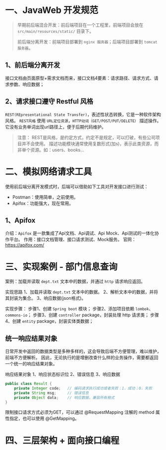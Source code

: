 # 一、JavaWeb 开发规范

> 早期前后端混合开发：前后端项目在一个工程里，前端项目会放在 `src/main/resources/static/` 目录下。
> 
> 前后端分离开发：前端项目部署到 `nginx 服务器`；后端项目部署到 `tomcat 服务器`。

## 1、前后端分离开发

接口文档由页面原型+需求文档而来，接口文档4要素：请求路径、请求方式、请求参数、响应数据；

## 2、请求接口遵守 Restful 风格

`REST(REpresentational State Transfer)`，表述性状态转换，它是一种软件架构风格。
`REST风格` 使用 `URL定位资源`，`HTTP动词（GET/POST/PUT/DELETE）` 描述操作。
它没有业务单词出现url路径上，便于后期代码维护。

> 注意： 
> REST是风格，是约定方式，约定不是规定，可以打破，有些公司项目并不会使用。 
> 描述功能模块通常使用复数形式(加s)，表示此类资源，而非单个资源。如：users、books...


# 二、模拟网络请求工具
使用前后端分离开发模式时，后端可以借助如下工具对开发接口进行测试：
* Postman：使用简单，之前使用。
* Apifox：功能强大，现在常用。


## 1、Apifox

介绍：`Apifox` 是一款集成了Api文档、Api调试、Api Mock、Api测试的一体化协作平台。
作用：接口文档管理、接口请求测试、Mock服务。
官网：<https://apifox.com/>


# 三、实现案例 - 部门信息查询

案例：加载并读取 `dept.txt` 文本中的数据，并通过 `http` 请求响应返回。

实现思路
1、加载并读取 `dept.txt` 文本中的数据。
2、解析文本中的数据，并将其封装为集合。
3、响应数据(json格式)。

实现步骤：
步骤1、创建 `Spring boot` 模块；
步骤2、添加项目依赖 `lombok`、`commons-io`；
步骤3、创建 `controller` package，封装处理 http 请求类；
步骤4、创建 `entity` package，封装实体类数据；

##  统一响应结果对象
日常开发中返回的数据类型是多种多样的，这会导致后端不方便管理，难以维护，前端不方便解析。
因此，无论执行的是增删改查什么样的业务操作，需要都返回一个统一的响应结果对象。

响应结果对象
1、响应状态标识位
2、错误信息
3、响应数据

```java
public class Result {
    private Integer code;   // 编码请求执行成功或者失败：1，成功；0，失败
    private String msg;     // 错误信息
    private Object data;    // 响应数据，兼容所有格式
}
```

限制接口请求方式必须为GET，可以通过 @RequestMapping 注解的 method 属性指定，也可以使用 @GetMapping。

# 四、三层架构 + 面向接口编程